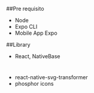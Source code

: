 
##Pre requisito
- Node
- Expo CLI
- Mobile App Expo

##Library
- React, NativeBase

#
- react-native-svg-transformer
- phosphor icons